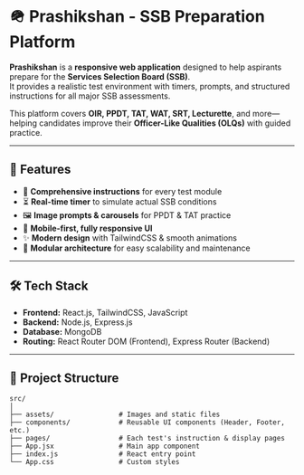 # 🪖 Prashikshan - SSB Preparation Platform  

**Prashikshan** is a **responsive web application** designed to help aspirants prepare for the **Services Selection Board (SSB)**.  
It provides a realistic test environment with timers, prompts, and structured instructions for all major SSB assessments.  

This platform covers **OIR, PPDT, TAT, WAT, SRT, Lecturette**, and more—helping candidates improve their **Officer-Like Qualities (OLQs)** with guided practice.  

---

## 🚀 Features  

- 📖 **Comprehensive instructions** for every test module  
- ⏳ **Real-time timer** to simulate actual SSB conditions  
- 🖼️ **Image prompts & carousels** for PPDT & TAT practice  
- 📱 **Mobile-first, fully responsive UI**  
- ✨ **Modern design** with TailwindCSS & smooth animations  
- 🧩 **Modular architecture** for easy scalability and maintenance  

---

## 🛠 Tech Stack  

- **Frontend:** React.js, TailwindCSS, JavaScript  
- **Backend:** Node.js, Express.js  
- **Database:** MongoDB  
- **Routing:** React Router DOM (Frontend), Express Router (Backend)  

---

## 📂 Project Structure  

```
src/
│
├── assets/                # Images and static files
├── components/            # Reusable UI components (Header, Footer, etc.)
├── pages/                 # Each test's instruction & display pages
├── App.jsx                # Main app component
├── index.js               # React entry point
└── App.css                # Custom styles
```


